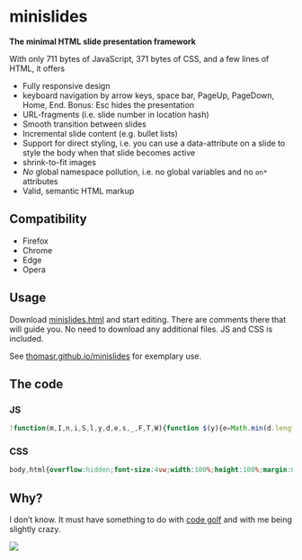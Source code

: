 # minislides

**The minimal HTML slide presentation framework**

With only <span class="js">711</em> bytes of JavaScript, <span class="css">371</span> bytes of CSS, and a few lines of HTML, it offers

* Fully responsive design
* keyboard navigation by arrow keys, space bar, PageUp, PageDown, Home, End.
  Bonus: Esc hides the presentation
* URL-fragments (i.e. slide number in location hash)
* Smooth transition between slides
* Incremental slide content (e.g. bullet lists)
* Support for direct styling, i.e. you can use a data-attribute on a slide to style the body when that slide becomes active
* shrink-to-fit images
* *No* global namespace pollution, i.e. no global variables and no `on*` attributes
* Valid, semantic HTML markup

## Compatibility

* Firefox
* Chrome
* Edge
* Opera

## Usage

Download [minislides.html](dist/minislides.html) and start editing. There are comments there that will guide you. No need to download any additional files. JS and CSS is included.

See [thomasr.github.io/minislides](http://thomasr.github.io/minislides/) for exemplary use. 

## The code

### JS
```javascript
!function(m,I,n,i,S,l,y,d,e,s,_,F,T,W){function $(y){e=Math.min(d.length,y||1),s=d[e-1],Array.from(s[S+"All"](i)).forEach(function(I){I[m].remove(n)}),l.hash=e,W.style.background=s[I].bg,W[I].slideId=s[I].id||e}function H(m){m=l.hash.substr(1),m!=e&&$(m)}W=y.body,d=Array.from(y[S+"All"]("section")),addEventListener("keydown",function(I){F=I.keyCode-32,F&&2!=F&&7!=F&&8!=F||(_=s[S](i+":not(."+n+")"),_?_[m].add(n):$(e+1),T=1),1!=F&&5!=F&&6!=F||($(e-1),T=1),-5==F&&(W[m].toggle("muted"),T=1),4==F&&($(1),T=1),3==F&&($(1/0),T=1),T&&I.preventDefault()}),d.forEach(function(m,I){m.id=I+1}),H(),W[m].add("loaded"),setInterval(H,99)}("classList","dataset","revealed",".incremental","querySelector",location,document)
```

### CSS
```css
body,html{overflow:hidden;font-size:4vw;width:100%;height:100%;margin:0;padding:0}body.loaded{transition:.3s}body.loaded section{transition:opacity .5s}section{position:fixed;top:1vw;bottom:1vw;left:1vw;right:1vw;opacity:0}section:target{z-index:1}body:not(.muted) section:target{opacity:1}img{max-height:100%;max-width:100%}.incremental:not(.revealed){visibility:hidden}
```

## Why?

I don’t know. It must have something to do with [code golf](https://en.wikipedia.org/wiki/Code_golf) and with me being slightly crazy.

[![](https://img.shields.io/github/license/ThomasR/minislides.svg)](LICENSE)
